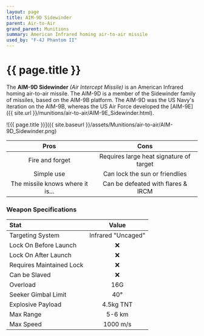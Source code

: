 ```yaml
---
layout: page
title: AIM-9D Sidewinder
parent: Air-to-Air
grand_parent: Munitions
summary: American Infrared homing air-to-air missile
used_by: "F-4J Phantom II"
---
```


# {{ page.title }}

The **AIM-9D Sidewinder** *(Air Intercept Missile)* is an American Infrared homing air-to-air missile. The AIM-9D is a member of the Sidewinder family of missiles, based on the AIM-9B platform. The AIM-9D was the US Navy's iteration on the AIM-9B, whereas the US Air Force developed the [AIM-9E]({{ site.url }}/munitions/air-to-air/AIM-9E_Sidewinder.html).

![{{ page.title }}]({{ site.baseurl }}/assets/Munitions/air-to-air/AIM-9D_Sidewinder.png)

| Pros | Cons |
| :---: | :---: |
| Fire and forget | Requires large heat signature of target |
| Simple use | Can lock the sun or friendlies |
| The missile knows where it is... | Can be defeated with flares & IRCM |

### Weapon Specifications

| Stat | Value |
|:-----|:-----:|
| Targeting System | Infrared "Uncaged" |
| Lock On Before Launch | ❌ |
| Lock On After Launch  | ❌ |
| Requires Maintained Lock  | ❌ |
| Can be Slaved  | ❌ |
| Overload | 16G |
| Seeker Gimbal Limit | 40° |
| Explosive Payload | 4.5kg TNT |
| Max Range | 5-6 km |
| Max Speed | 1000 m/s |
